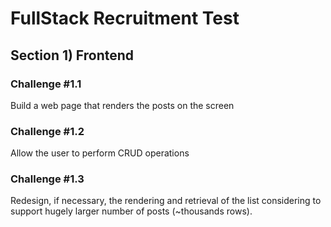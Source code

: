 # FullStack Recruitment Test

## Section 1) Frontend 

### Challenge #1.1

Build a web page that renders the posts on the screen

### Challenge #1.2

Allow the user to perform CRUD operations

### Challenge #1.3

Redesign, if necessary, the rendering and retrieval of the list considering to support hugely larger number of posts (~thousands rows).


